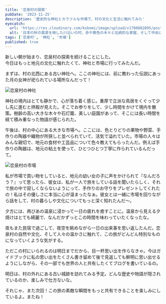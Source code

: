 ```yaml
---
title: '恋泉村の探索'
pubDate: '2023-11-25'
description: '歴史的な神社とカラフルな市場で、村の文化と生活に触れてみた'
eyecatch:
  url: 'https://res.cloudinary.com/kokomi/image/upload/v1700882895/posts/2023/11/koisenmura-thumbnail-day2_nhqpe9.png'
  alt: '日本の秋の風景を映した川沿いの村、赤や黄色の木々と伝統的な家屋、そして中央に石造りの橋が描かれている'
tags: ['恋泉村', '神社', '市場']
published: true
---
```


新しい朝が始まり、恋泉村の探索を続けることにした。<br />
今日はもっと地元の文化に触れたくて、神社と市場に行ってみたんだ。

まずは、村の北西にある古い神社へ。ここの神社には、前に教わった伝説にあった月の女神が祀られている場所なんだって！

![恋泉村の神社](https://res.cloudinary.com/kokomi/image/upload/v1700880700/posts/2023/11/shrine_q4tml4.webp)

神社の境内はとても静かで、心が落ち着く感じ。重厚で立派な鳥居をくぐって少し先に進むと拝殿が見えた。そこでお参りをして、少し時間をかけて境内を散策。樹齢の高い大きな木々や石灯籠、美しい庭園があって、そこには長い時間を経て積み重なった物語が感じられた。

午後は、村の中心にある大きな市場へ。ここには、色とりどりの果物や野菜、手作りの陶器や織物が所狭しと並べられていて、活気で溢れていた。市場の人々はみんな親切で、地元の食材や工芸品について色々教えてもらったんだ。例えば手作りの陶器は、地元の粘土を使って、ひとつひとつ丁寧に作られているんだって。

![恋泉村の市場](https://res.cloudinary.com/kokomi/image/upload/v1700880664/posts/2023/11/market_nxnrni.webp)

私が市場で買い物をしていると、地元の幼い女の子に声をかけられて『なんだろう？』って思ったら、彼女は、私が一人で旅をしている話を聞いたらしく、それで旅の中で寂しくならないようにって、手作りのお守りをプレゼントしてくれたの！私はその優しさに本当に心が温まったなぁ。彼女とは一緒に市場を回りながら話をして、村の暮らしや文化についてもっと深く知れたんだ～。

夕方には、再びあの温泉に浸かって一日の疲れを癒すことに。温泉から見える夕焼けはとても綺麗で、なんだかずっとこの時間を味わっていたくなったな。

夜もまた民宿で過ごして、夜空を眺めながら一日の出来事を思い返したんだ。恋泉村の自然や文化、そして人々の温かさに触れて、この旅がどんどん特別なものになっていくような気がする。

ただこの村にいられるのは明日までだから、目一杯思い出を作らなきゃ。今はガイドブックに私の思い出をたくさん書き留めて後で見返しても鮮明に思い出せるようにしながら、その一部でも世界の人と共有したくてブログを書いているの。

明日は、村の外れにある古い城跡を訪れてみる予定。どんな歴史や物語が隠されているのか、楽しみで仕方ないな。

それじゃ、また次回！この旅の素敵な瞬間をもっと共有できることを楽しみにしているよ。またね！
